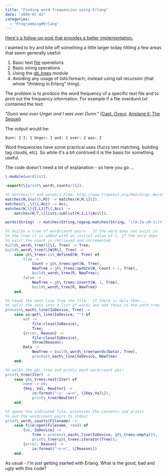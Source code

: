 ```yaml
---
title: "Finding word frequencies using Erlang"
date: "2009-07-02"
categories: 
  - "Programming#Erlang"
---
```


[Here's a follow-up post that provides a better implementation.](http://www.roberthorvick.com/blog/word-frequency-redux-erlang-list-comprehension-regex-and-list-folding/)

I wanted to try and bite off something a little larger today hitting a few areas that seem generally useful:

1. Basic text [file](http://www.erlang.org/doc/man/file.html) operations
2. Basic string operations
3. Using the [gb\_trees](http://www.erlang.org/doc/man/gb_trees.html) module
4. Avoiding any usage of lists:foreach; instead using tail recursion (that whole "thinking in Erlang" thing).

The problem is to produce the word frequency of a specific text file and to print out the frequency information. For example if a file overdunn.txt contained the text:

_"Dunn was over Unger and I was over Dunn."_ ([Capt. Oveur](http://www.imdb.com/character/ch0006136/quotes), [Airplane II: The Sequel)](http://www.imdb.com/title/tt0083530/)

The output would be:

    Dunn: 2 I: 1 Unger: 1 and: 1 over: 2 was: 2

Word frequencies have some practical uses (fuzzy text matching, building tag clouds, etc). So while it's a bit contrived it is the basis for something useful.

The code doesn't need a lot of explanation - so here you go ...

```erlang
\-module(wordlist).

-export(\[print\_word\_counts/1\]).

%% matches/\* and words/1 From: http://www.trapexit.org/Matching\_Words
matches(H,{match,M}) -> matches(H,M,\[\]).
matches(\_,\[\],Acc) -> Acc;
matches(H,\[{I,L}|T\],Acc) ->
    matches(H,T,\[lists:sublist(H,I,L)|Acc\]).

words(String) -> matches(String,regexp:matches(String, "\[A-Za-z0-1\]+")).

%% builds a tree of word/count pairs.  If the word does not exist in 
%% the tree it is added with an initial value of 1. If the word does
%% exist the count is retrieved and incremented
build\_word\_tree(\[\], Tree) -> Tree;
build\_word\_tree(\[W|R\], Tree) ->
	case gb\_trees:is\_defined(W, Tree) of
		true ->
			Count = gb\_trees:get(W, Tree),
			NewTree = gb\_trees:update(W, Count + 1, Tree),
			build\_word\_tree(R, NewTree);
		false ->
			NewTree = gb\_trees:insert(W, 1, Tree),
			build\_word\_tree(R, NewTree)
	end.

%% reads the next line from the file.  If there is data then...
%% split the data into a list of words and add those to the word tree
process\_each\_line(IoDevice, Tree) ->
	case io:get\_line(IoDevice, "") of
		eof -> 
			file:close(IoDevice),
			Tree;
		{error, Reason} ->
			file:close(IoDevice),
			throw(Reason);
		Data ->
			NewTree = build\_word\_tree(words(Data), Tree),
			process\_each\_line(IoDevice, NewTree)
	end.

%% walks the gb\_tree and prints each word/count pair
print\_tree(Iter) ->
	case gb\_trees:next(Iter) of
		none -> ok;
		{Key, Val, NewIter} ->
			io:format("~s: ~w~n", \[Key,Val\]),
			print\_tree(NewIter)
	end.

%% opens the indicated file, processes the contents and prints
%% out the word/count pairs to stdout
print\_word\_counts(Filename) ->
	case file:open(Filename, read) of
		{ok, IoDevice} ->
			Tree = process\_each\_line(IoDevice, gb\_trees:empty()),
			print\_tree(gb\_trees:iterator(Tree));
		{error, Reason} ->
			io:format("~s~n", \[Reason\])
	end.
```

As usual - I'm just getting started with Erlang. What is the good, bad and ugly with this code?
